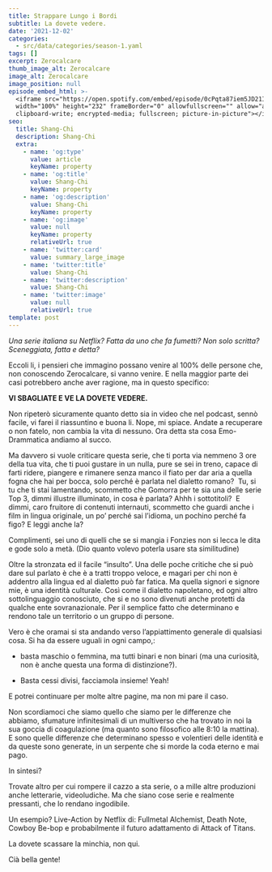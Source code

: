 ```yaml
---
title: Strappare Lungo i Bordi
subtitle: La dovete vedere.
date: '2021-12-02'
categories:
  - src/data/categories/season-1.yaml
tags: []
excerpt: Zerocalcare
thumb_image_alt: Zerocalcare
image_alt: Zerocalcare
image_position: null
episode_embed_html: >-
  <iframe src="https://open.spotify.com/embed/episode/0cPqta87iem5JD21IGApll"
  width="100%" height="232" frameBorder="0" allowfullscreen="" allow="autoplay;
  clipboard-write; encrypted-media; fullscreen; picture-in-picture"></iframe>
seo:
  title: Shang-Chi
  description: Shang-Chi
  extra:
    - name: 'og:type'
      value: article
      keyName: property
    - name: 'og:title'
      value: Shang-Chi
      keyName: property
    - name: 'og:description'
      value: Shang-Chi
      keyName: property
    - name: 'og:image'
      value: null
      keyName: property
      relativeUrl: true
    - name: 'twitter:card'
      value: summary_large_image
    - name: 'twitter:title'
      value: Shang-Chi
    - name: 'twitter:description'
      value: Shang-Chi
    - name: 'twitter:image'
      value: null
      relativeUrl: true
template: post
---
```

*Una serie italiana su Netflix?
Fatta da uno che fa fumetti?
Non solo scritta? Sceneggiata, fatta e detta?*

Eccoli li, i pensieri che immagino possano venire al 100% delle persone che, non conoscendo Zerocalcare, si vanno venire. E nella maggior parte dei casi potrebbero anche aver ragione, ma in questo specifico: 

**VI SBAGLIATE E VE LA DOVETE VEDERE.**

Non ripeterò sicuramente quanto detto sia in video che nel podcast, sennò facile, vi farei il riassuntino e buona li.
Nope, mi spiace.
Andate a recuperare o non fatelo, non cambia la vita di nessuno.
Ora detta sta cosa Emo-Drammatica andiamo al succo.

Ma davvero si vuole criticare questa serie, che ti porta via nemmeno 3 ore della tua vita, che ti puoi gustare in un nulla, pure se sei in treno, capace di farti ridere, piangere e rimanere senza manco il fiato per dar aria a quella fogna che hai per bocca, solo perché è parlata nel dialetto romano? 
Tu, si tu che ti stai lamentando, scommetto che Gomorra per te sia una delle serie Top 3, dimmi illustre illuminato, in cosa è parlata?
Ahhh i sottotitoli? 
E dimmi, caro fruitore di contenuti internauti, scommetto che guardi anche i film in lingua originale, un po’ perché sai l’idioma, un pochino perché fa figo? E leggi anche la?

Complimenti, sei uno di quelli che se si mangia i Fonzies non si lecca le dita e gode solo a metà.
(Dio quanto volevo poterla usare sta similitudine)

Oltre la stronzata ed il facile “insulto”. Una delle poche critiche che si può dare sul parlato è che è a tratti troppo veloce, e magari per chi non è addentro alla lingua ed al dialetto può far fatica. Ma quella signori e signore mie, è una identità culturale. Così come il dialetto napoletano, ed ogni altro sottolinguaggio conosciuto, che si e no sono divenuti anche protetti da qualche ente sovranazionale. Per il semplice fatto che determinano e rendono tale un territorio o un gruppo di persone.

Vero è che oramai si sta andando verso l’appiattimento generale di qualsiasi cosa. Si ha da essere uguali in ogni campo,:

*   basta maschio o femmina, ma tutti binari e non binari (ma una curiosità, non è anche questa una forma di distinzione?).

*   Basta cessi divisi, facciamola insieme! Yeah!

E potrei continuare per molte altre pagine, ma non mi pare il caso.

Non scordiamoci che siamo quello che siamo per le differenze che abbiamo, sfumature infinitesimali di un multiverso che ha trovato in noi la sua goccia di coagulazione (ma quanto sono filosofico alle 8:10 la mattina).
E sono quelle differenze che determinano spesso e volentieri delle identità e da queste sono generate, in un serpente che si morde la coda eterno e mai pago.

In sintesi?

Trovate altro per cui rompere il cazzo a sta serie, o a mille altre produzioni anche letterarie, videoludiche. Ma che siano cose serie e realmente pressanti, che lo rendano ingodibile.

Un esempio?
Live-Action by Netflix di: Fullmetal Alchemist, Death Note, Cowboy Be-bop e probabilmente il futuro adattamento di Attack of Titans.

La dovete scassare la minchia, non qui.

Cià bella gente!
